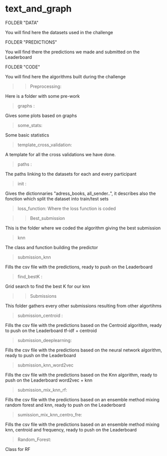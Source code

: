# text_and_graph

FOLDER "DATA"

You will find here the datasets used in the challenge


FOLDER "PREDICTIONS"

You will find there the predictions we made and submitted on the Leaderboard

FOLDER "CODE"

You will find here the algorithms built during the challenge


>> Preprocessing:

Here is a folder with some pre-work

> graphs :

Gives some plots based on graphs

> some_stats:

Some basic statistics 


> template_cross_validation:

A template for all the cross validations we have done.

> paths :

The paths linking to the datasets for each and every participant

> init :

Gives the dictionnaries "adress_books, all_sender..", it describes also the fonction which split the dataset into train/test sets

> loss_function:
Where the loss function is coded


>> Best_submission

This is the folder where we coded the algorithm giving the best submission

> knn

The class and function building the predictor

> submission_knn

Fills the csv file with the predictions, ready to push on the Leaderboard

> find_bestK : 

Grid search to find the best K for our knn


>> Submissions

This folder gathers every other submissions resulting from other algortihms

> submission_centroid :

Fills the csv file with the predictions based on the Centroid algorithm, ready to push on the Leaderboard
tf-idf + centroid

> submission_deeplearning:

Fills the csv file with the predictions based on the neural network algorithm, ready to push on the Leaderboard

> submission_knn_word2vec

Fills the csv file with the predictions based on the Knn algorithm, ready to push on the Leaderboard
word2vec + knn

>submission_mix_knn_rf:

Fills the csv file with the predictions based on an ensemble method mixing random forest and knn, ready to push on the Leaderboard

> sumission_mix_knn_centro_fre:

Fills the csv file with the predictions based on an ensemble method mixing knn, centroid and frequency, ready to push on the Leaderboard

> Random_Forest:

Class for RF


